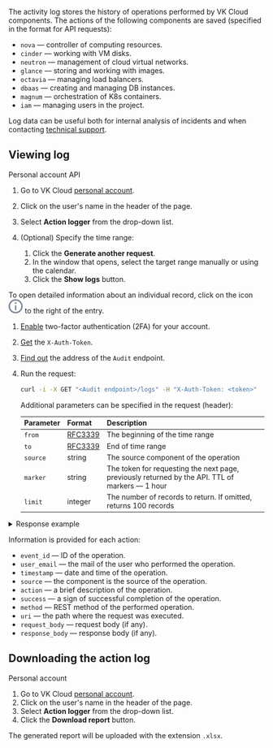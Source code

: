 The activity log stores the history of operations performed by VK Cloud components. The actions of the following components are saved (specified in the format for API requests):

- `nova` — controller of computing resources.
- `cinder` — working with VM disks.
- `neutron` — management of cloud virtual networks.
- `glance` — storing and working with images.
- `octavia` — managing load balancers.
- `dbaas` — creating and managing DB instances.
- `magnum` — orchestration of K8s containers.
- `iam` — managing users in the project.

Log data can be useful both for internal analysis of incidents and when contacting [technical support](/en/contacts/).

## Viewing log

<tabs>
<tablist>
<tab>Personal account</tab>
<tab>API</tab>
</tablist>
<tabpanel>

1. Go to VK Cloud [personal account](https://mcs.mail.ru/app/en).
1. Click on the user's name in the header of the page.
1. Select **Action logger** from the drop-down list.
1. (Optional) Specify the time range:

   1. Click the **Generate another request**.
   1. In the window that opens, select the target range manually or using the calendar.
   1. Click the **Show logs** button.

To open detailed information about an individual record, click on the icon ![Info](./assets/info-icon.svg "inline") to the right of the entry.

</tabpanel>
<tabpanel>

1. [Enable](/en/base/account/instructions/account-manage/manage-2fa) two-factor authentication (2FA) for your account.
1. [Get](/en/additionals/cases/case-keystone-token) the `X-Auth-Token`.
1. [Find out](https://mcs.mail.ru/app/project/endpoints) the address of the `Audit` endpoint.
1. Run the request:

   ```bash
   curl -i -X GET "<Audit endpoint>/logs" -H "X-Auth-Token: <token>"
   ```

   Additional parameters can be specified in the request (header):

   | Parameter | Format | Description |
   | --- | --- | --- |
   | `from`   | [RFC3339](https://www.ietf.org/rfc/rfc3339.txt) | The beginning of the time range |
   | `to`     | [RFC3339](https://www.ietf.org/rfc/rfc3339.txt) | End of time range |
   | `source` | string  | The source component of the operation |
   | `marker` | string  | The token for requesting the next page, previously returned by the API. TTL of markers — 1 hour |
   | `limit`  | integer | The number of records to return. If omitted, returns 100 records |

<details>
    <summary>Response example</summary>

```json
{
    "logs": [{
            "action": "instance-update",
            "event_id": "b34bfd59-3f5b-4352-XXXX-28969024ce20",
            "method": "PATCH",
            "request_body": "{\"instance\":{\"datastore_version\":\"14\"}}",
            "request_id": "req-ed386938-6298-XXXX-b5e6-b804d6fe294a",
            "response_body": "",
            "source": "trove",
            "success": "yes",
            "timestamp": "2023-05-17T08:18:04Z",
            "uri": "/v1.0/b5b7ffd4ef0547e5b222f44555dfXXXX/instances/2303fd6c-79cc-XXXX-a574-ddcfac9ec104",
            "user_email": "examle@example.ex",
            "user_id": "d98c90595998426f9c69746f02a2XXXX"
        }, {
            "action": "instance-update",
            "event_id": "35d855ec-eaf6-4f5c-XXXX-5daf020985c5",
            "method": "PATCH",
            "request_body": "{\"instance\":{\"datastore_version\":\"13\"}}",
            "request_id": "req-958cad92-5cd9-459c-XXXX-66b0d7a92465",
            "response_body": "",
            "source": "trove",
            "success": "yes",
            "timestamp": "2023-05-17T07:02:40Z",
            "uri": "/v1.0/b5b7ffd4ef0547e5b222f44555dfXXXX/instances/2303fd6c-79cc-XXXX-a574-ddcfac9ec104",
            "user_email": "examle@example.ex",
            "user_id": "d98c90595998426f9c69746f02a2XXXX"
        }, {
            "action": "delete-security-group",
            "event_id": "1c1b2bd5-5ae2-454c-XXXX-2d79ac98b107",
            "method": "DELETE",
            "request_body": "<BINARY_DATA>",
            "request_id": "req-5f7085cf-a509-4792-XXXX-c6b07c4abf99",
            "response_body": "",
            "source": "neutron",
            "success": "yes",
            "timestamp": "2023-05-17T07:02:12Z",
            "uri": "/v2.0/security-groups/5042bd04-23e3-XXXX-9ae8-515cb9e57cb3",
            "user_email": "examle@example.ex",
            "user_id": "d98c90595998426f9c69746f02a2XXXX"
        }, {
            "action": "delete-volume",
            "event_id": "983c2077-08f2-472d-XXXX-7d7e2f1a991c",
            "method": "DELETE",
            "request_body": "<BINARY_DATA>",
            "request_id": "req-6c0f9e11-0267-40a8-XXXX-cd43443afb79",
            "response_body": "",
            "source": "cinder",
            "success": "yes",
            "timestamp": "2023-05-17T07:02:06Z",
            "uri": "/v2/b5b7ffd4ef0547e5b222f44555dfXXXX/volumes/28b6a795-8467-468e-XXXX-60d2f21d96a4",
            "user_email": "examle@example.ex",
            "user_id": "d98c90595998426f9c69746f02a2XXXX"
        }, {
            "action": "delete-volume",
            "event_id": "722b6196-77de-4c95-XXXX-357614133727",
            "method": "DELETE",
            "request_body": "<BINARY_DATA>",
            "request_id": "req-2475b277-5977-XXXX-a31e-323a14a1d2a2",
            "response_body": "",
            "source": "cinder",
            "success": "yes",
            "timestamp": "2023-05-17T07:02:04Z",
            "uri": "/v2/b5b7ffd4ef0547e5b222f44555dfXXXX/volumes/f9f2f6d3-f141-4489-XXXX-88406bd9a8ab",
            "user_email": "examle@example.ex",
            "user_id": "d98c90595998426f9c69746f02a2XXXX"
        }
    ],
    "marker": "eyJ0bSI6MCwib2ZzIjo1LCJwaWQiOiJiNWI3ZmZkNGVmMDU0N2U1YjIyMmY0NDU1NWRmOGY2XXXX"
}
```

</details>

</tabpanel>
</tabs>

Information is provided for each action:

- `event_id` — ID of the operation.
- `user_email` — the mail of the user who performed the operation.
- `timestamp` — date and time of the operation.
- `source` — the component is the source of the operation.
- `action` — a brief description of the operation.
- `success` — a sign of successful completion of the operation.
- `method` — REST method of the performed operation.
- `uri` — the path where the request was executed.
- `request_body` — request body (if any).
- `response_body` — response body (if any).

## Downloading the action log

<tabs>
<tablist>
<tab>Personal account</tab>
</tablist>
<tabpanel>

1. Go to VK Cloud [personal account](https://mcs.mail.ru/app/en).
1. Click on the user's name in the header of the page.
1. Select **Action logger** from the drop-down list.
1. Click the **Download report** button.

The generated report will be uploaded with the extension `.xlsx`.

</tabpanel>
</tabs>

